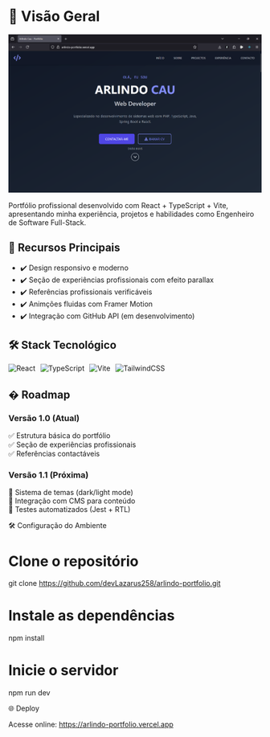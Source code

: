 # 📌 Visão Geral

![Screenshot da Tela Inicial](./screenshot.png) <!-- Adicione o caminho correto para sua imagem -->

Portfólio profissional desenvolvido com React + TypeScript + Vite, apresentando minha experiência, projetos e habilidades como Engenheiro de Software Full-Stack.

## 🚀 Recursos Principais
- ✔️ Design responsivo e moderno  
- ✔️ Seção de experiências profissionais com efeito parallax  
- ✔️ Referências profissionais verificáveis  
- ✔️ Animções fluidas com Framer Motion  
- ✔️ Integração com GitHub API (em desenvolvimento)  

## 🛠️ Stack Tecnológico
<div style="display: flex; gap: 10px; margin: 15px 0;">
  <img src="https://img.shields.io/badge/React-20232A?style=for-the-badge&logo=react" alt="React">
  <img src="https://img.shields.io/badge/TypeScript-3178C6?style=for-the-badge&logo=typescript" alt="TypeScript">
  <img src="https://img.shields.io/badge/Vite-646CFF?style=for-the-badge&logo=vite" alt="Vite">
  <img src="https://img.shields.io/badge/Tailwind_CSS-38B2AC?style=for-the-badge&logo=tailwind-css" alt="TailwindCSS">
</div>

## � Roadmap

### Versão 1.0 (Atual)
✅ Estrutura básica do portfólio  
✅ Seção de experiências profissionais  
✅ Referências contactáveis  

### Versão 1.1 (Próxima)
🔲 Sistema de temas (dark/light mode)  
🔲 Integração com CMS para conteúdo  
🔲 Testes automatizados (Jest + RTL)  

🛠️ Configuração do Ambiente

# Clone o repositório
git clone https://github.com/devLazarus258/arlindo-portfolio.git

# Instale as dependências
npm install

# Inicie o servidor
npm run dev

🌐 Deploy

Acesse online: https://arlindo-portfolio.vercel.app
